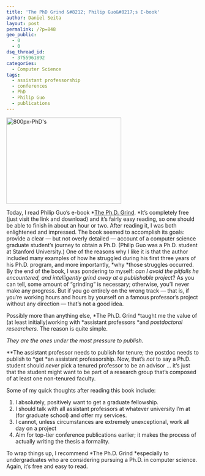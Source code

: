 ```yaml
---
title: 'The PhD Grind &#8212; Philip Guo&#8217;s E-book'
author: Daniel Seita
layout: post
permalink: /?p=848
geo_public:
  - 0
  - 0
dsq_thread_id:
  - 3755961892
categories:
  - Computer Science
tags:
  - assistant professorship
  - conferences
  - PhD
  - Philip Guo
  - publications
---
```

[<img class="aligncenter size-medium wp-image-850" alt="800px-PhD's" src="http://www.seitad.com/wp-content/uploads/2013/01/800px-phds.jpg?w=300" width="300" height="225" />][1]

Today, I read Philip Guo&#8217;s e-book *[The Ph.D. Grind][2]. *It&#8217;s completely free (just visit the link and download) and it&#8217;s fairly easy reading, so one should be able to finish in about an hour or two. After reading it, I was both enlightened and impressed. The book seemed to accomplish its goals: provide a clear &#8212; but not overly detailed &#8212; account of a computer science graduate student&#8217;s journey to obtain a Ph.D. (Philip Guo was a Ph.D. student at Stanford University.) One of the reasons why I like it is that the author included many examples of how he struggled during his first three years of his Ph.D. program, and more importantly, *why *those struggles occurred. By the end of the book, I was pondering to myself: *can I avoid the pitfalls he encountered, and intelligently grind away at a publishable* *project*? As you can tell, some amount of &#8220;grinding&#8221; is necessary; otherwise, you&#8217;ll never make any progress. But if you go entirely on the wrong track &#8212; that is, if you&#8217;re working hours and hours by yourself on a famous professor&#8217;s project without any direction &#8212; that&#8217;s not a good idea.

Possibly more than anything else, *The Ph.D. Grind *taught me the value of (at least initially)working with *assistant professors *and *postdoctoral researchers.* The reason is quite simple.

*They are the ones under the most pressure to publish.*

**The assistant professor needs to publish for tenure; the postdoc needs to publish to *get *an assistant professorship. Now, that&#8217;s *not* to say a Ph.D. student should *never* pick a tenured professor to be an advisor &#8230; it&#8217;s just that the student might want to be part of a research group that&#8217;s composed of at least one non-tenured faculty.

Some of my quick thoughts after reading this book include:

  1. I absolutely, positively want to get a graduate fellowship.
  2. I should talk with all assistant professors at whatever university I&#8217;m at (for graduate school) and offer my services.
  3. I cannot, unless circumstances are extremely unexceptional, work all day on a project
  4. Aim for top-tier conference publications earlier; it makes the process of actually writing the thesis a formality.

To wrap things up, I recommend *The Ph.D. Grind *especially to undergraduates who are considering pursuing a Ph.D. in computer science. Again, it&#8217;s free and easy to read.

 [1]: http://www.seitad.com/wp-content/uploads/2013/01/800px-phds.jpg
 [2]: http://www.pgbovine.net/PhD-memoir.htm